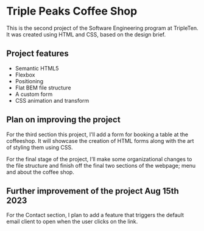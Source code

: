 # Triple Peaks Coffee Shop

This is the second project of the Software Engineering program at TripleTen. It was created using HTML and CSS, based on the design brief.

## Project features

- Semantic HTML5
- Flexbox
- Positioning
- Flat BEM file structure
- A custom form
- CSS animation and transform

## Plan on improving the project

For the third section this project, I'll add a form for booking a table at the coffeeshop. It will showcase the creation of HTML forms along with the art of styling them using CSS.

For the final stage of the project, I’ll make some organizational changes to the file structure and finish off the final two sections of the webpage; menu and about the coffee shop.

## Further improvement of the project Aug 15th 2023

For the Contact section, I plan to add a feature that triggers the default email client to open when the user clicks on the link.
